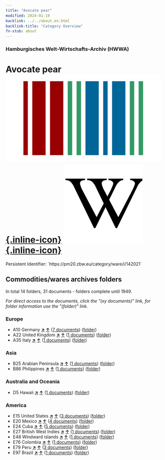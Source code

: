 ```yaml
---
title: "Avocate pear"
modified: 2024-01-19
backlink: ../../about.en.html
backlink-title: "Category Overview"
fn-stub: about
---
```


### Hamburgisches Welt-Wirtschafts-Archiv (HWWA)

# Avocate pear &#160; [![Wikidata](/images/Wikidata-logo.svg "Wikidata"){.inline-icon}](http://www.wikidata.org/entity/Q961769) [![Wikipedia](/images/Wikipedia-W.svg "Wikipedia"){.inline-icon}](https://en.wikipedia.org/wiki/Avocado_(fruit))

<div class="hint">Persistent Identifier: `https://pm20.zbw.eu/category/ware/i/142021`</div>







## Commodities/wares archives folders







In total 14 folders, 31 documents - folders complete until 1949.

_For direct access to the documents, click the "(xy documents)" link, for folder information use the "(folder)" link._



### Europe

- A10 Germany [**&nearr;**](../../../geo/i/126128/about.en.html "Germany (all folders)") [**&uarr;**](../../../geo/about.en.html#A10 "Country category system") (<a href="https://pm20.zbw.eu/iiifview/folder/wa/142021,126128" title="about: Avocate pear : Germany" target="_blank">7 documents</a>) ([folder](../../../../folder/wa/1420xx/142021/1261xx/126128/about.en.html))
- A22 United Kingdom [**&nearr;**](../../../geo/i/140974/about.en.html "United Kingdom (all folders)") [**&uarr;**](../../../geo/about.en.html#A22 "Country category system") (<a href="https://pm20.zbw.eu/iiifview/folder/wa/142021,140974" title="about: Avocate pear : United Kingdom" target="_blank">1 documents</a>) ([folder](../../../../folder/wa/1420xx/142021/1409xx/140974/about.en.html))
- A35 Italy [**&nearr;**](../../../geo/i/141008/about.en.html "Italy (all folders)") [**&uarr;**](../../../geo/about.en.html#A35 "Country category system") (<a href="https://pm20.zbw.eu/iiifview/folder/wa/142021,141008" title="about: Avocate pear : Italy" target="_blank">1 documents</a>) ([folder](../../../../folder/wa/1420xx/142021/1410xx/141008/about.en.html))

### Asia

- B25 Arabian Peninsula [**&nearr;**](../../../geo/i/141158/about.en.html "Arabian Peninsula (all folders)") [**&uarr;**](../../../geo/about.en.html#B25 "Country category system") (<a href="https://pm20.zbw.eu/iiifview/folder/wa/142021,141158" title="about: Avocate pear : Arabian Peninsula" target="_blank">1 documents</a>) ([folder](../../../../folder/wa/1420xx/142021/1411xx/141158/about.en.html))
- B86 Philippines [**&nearr;**](../../../geo/i/141240/about.en.html "Philippines (all folders)") [**&uarr;**](../../../geo/about.en.html#B86 "Country category system") (<a href="https://pm20.zbw.eu/iiifview/folder/wa/142021,141240" title="about: Avocate pear : Philippines" target="_blank">1 documents</a>) ([folder](../../../../folder/wa/1420xx/142021/1412xx/141240/about.en.html))

### Australia and Oceania

- D5 Hawaii [**&nearr;**](../../../geo/i/141595/about.en.html "Hawaii (all folders)") [**&uarr;**](../../../geo/about.en.html#D5 "Country category system") (<a href="https://pm20.zbw.eu/iiifview/folder/wa/142021,141595" title="about: Avocate pear : Hawaii" target="_blank">1 documents</a>) ([folder](../../../../folder/wa/1420xx/142021/1415xx/141595/about.en.html))

### America

- E15 United States [**&nearr;**](../../../geo/i/141653/about.en.html "United States (all folders)") [**&uarr;**](../../../geo/about.en.html#E15 "Country category system") (<a href="https://pm20.zbw.eu/iiifview/folder/wa/142021,141653" title="about: Avocate pear : United States" target="_blank">3 documents</a>) ([folder](../../../../folder/wa/1420xx/142021/1416xx/141653/about.en.html))
- E20 Mexico [**&nearr;**](../../../geo/i/141657/about.en.html "Mexico (all folders)") [**&uarr;**](../../../geo/about.en.html#E20 "Country category system") (<a href="https://pm20.zbw.eu/iiifview/folder/wa/142021,141657" title="about: Avocate pear : Mexico" target="_blank">4 documents</a>) ([folder](../../../../folder/wa/1420xx/142021/1416xx/141657/about.en.html))
- E24 Cuba [**&nearr;**](../../../geo/i/141659/about.en.html "Cuba (all folders)") [**&uarr;**](../../../geo/about.en.html#E24 "Country category system") (<a href="https://pm20.zbw.eu/iiifview/folder/wa/142021,141659" title="about: Avocate pear : Cuba" target="_blank">5 documents</a>) ([folder](../../../../folder/wa/1420xx/142021/1416xx/141659/about.en.html))
- E27 British West Indies [**&nearr;**](../../../geo/i/141663/about.en.html "British West Indies (all folders)") [**&uarr;**](../../../geo/about.en.html#E27 "Country category system") (<a href="https://pm20.zbw.eu/iiifview/folder/wa/142021,141663" title="about: Avocate pear : British West Indies" target="_blank">1 documents</a>) ([folder](../../../../folder/wa/1420xx/142021/1416xx/141663/about.en.html))
- E48 Windward islands [**&nearr;**](../../../geo/i/141669/about.en.html "Windward islands (all folders)") [**&uarr;**](../../../geo/about.en.html#E48 "Country category system") (<a href="https://pm20.zbw.eu/iiifview/folder/wa/142021,141669" title="about: Avocate pear : Windward islands" target="_blank">1 documents</a>) ([folder](../../../../folder/wa/1420xx/142021/1416xx/141669/about.en.html))
- E76 Colombia [**&nearr;**](../../../geo/i/141687/about.en.html "Colombia (all folders)") [**&uarr;**](../../../geo/about.en.html#E76 "Country category system") (<a href="https://pm20.zbw.eu/iiifview/folder/wa/142021,141687" title="about: Avocate pear : Colombia" target="_blank">1 documents</a>) ([folder](../../../../folder/wa/1420xx/142021/1416xx/141687/about.en.html))
- E79 Peru [**&nearr;**](../../../geo/i/141689/about.en.html "Peru (all folders)") [**&uarr;**](../../../geo/about.en.html#E79 "Country category system") (<a href="https://pm20.zbw.eu/iiifview/folder/wa/142021,141689" title="about: Avocate pear : Peru" target="_blank">3 documents</a>) ([folder](../../../../folder/wa/1420xx/142021/1416xx/141689/about.en.html))
- E97 Brazil [**&nearr;**](../../../geo/i/141697/about.en.html "Brazil (all folders)") [**&uarr;**](../../../geo/about.en.html#E97 "Country category system") (<a href="https://pm20.zbw.eu/iiifview/folder/wa/142021,141697" title="about: Avocate pear : Brazil" target="_blank">1 documents</a>) ([folder](../../../../folder/wa/1420xx/142021/1416xx/141697/about.en.html))



<a id="filmsections" />














